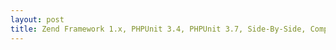 ```yaml
---
layout: post
title: Zend Framework 1.x, PHPUnit 3.4, PHPUnit 3.7, Side-By-Side, Composer Install
---
```


